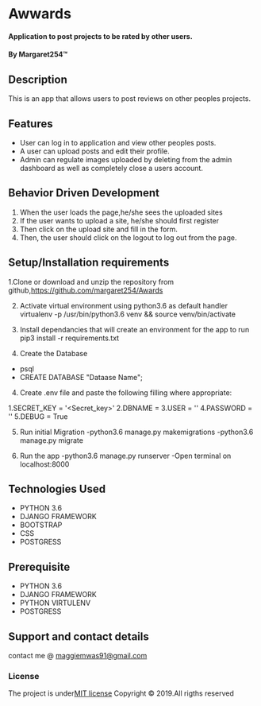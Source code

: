 # Awwards
#### Application to post projects to be rated by other users.
#### By **Margaret254**&trade;

## Description
This is an app that allows users to post reviews on other peoples projects.
## Features
* User can log in to application and view other peoples posts.
* A user can upload posts and edit their profile.
* Admin can regulate images uploaded by deleting from the admin dashboard as well as completely close a users account.



## Behavior Driven Development
1. When the user loads the page,he/she sees the uploaded sites
2. If the user wants to upload a site, he/she should first register
3. Then click on the upload site and fill in the form.
4. Then, the user should click on the logout to log out from the page.

## Setup/Installation requirements
1.Clone or download and unzip the repository from github,https://github.com/margaret254/Awards

2. Activate virtual environment using python3.6 as default handler virtualenv -p /usr/bin/python3.6 venv && source venv/bin/activate

3. Install dependancies that will create an environment for the app to run pip3 install -r requirements.txt
4. Create the Database
- psql
- CREATE DATABASE "Dataase Name";

4. Create .env file and  paste the following filling where appropriate:

1.SECRET_KEY = '<Secret_key>'
2.DBNAME = <DB-Name>
3.USER = '<Username>'
4.PASSWORD = '<password>'
5.DEBUG = True

5. Run initial Migration
-python3.6 manage.py makemigrations
-python3.6 manage.py migrate

6. Run the app
-python3.6 manage.py runserver
-Open terminal on localhost:8000



## Technologies Used
* PYTHON 3.6
* DJANGO FRAMEWORK
* BOOTSTRAP
* CSS
* POSTGRESS

## Prerequisite
* PYTHON 3.6
* DJANGO FRAMEWORK
* PYTHON VIRTULENV
* POSTGRESS
## Support and contact details
contact me @ maggiemwas91@gmail.com
### License
The project is under[MIT license](/blob/master/LICENSE)
Copyright &copy; 2019.All rigths reserved
  